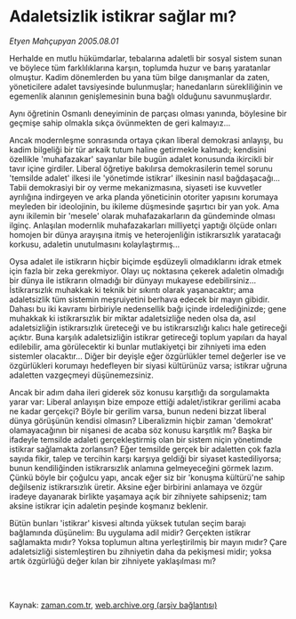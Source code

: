 # Adaletsizlik istikrar sağlar mı?

*Etyen Mahçupyan 2005.08.01*

<td class="columnist-detail">
<p>Herhalde en mutlu hükümdarlar, tebalarına adaletli bir sosyal sistem sunan ve böylece tüm farklılıklarına karşın, toplumda huzur ve barış yaratanlar olmuştur. Kadim dönemlerden bu yana tüm bilge danışmanlar da zaten, yöneticilere adalet tavsiyesinde bulunmuşlar; hanedanların sürekliliğinin ve egemenlik alanının genişlemesinin buna bağlı olduğunu savunmuşlardır.</p>
<p>
<div id="haberMetinDiv">
<p>Aynı öğretinin Osmanlı deneyiminin de parçası olması yanında, böylesine bir geçmişe sahip olmakla sıkça övünmekten de geri kalmayız...
<p> Ancak modernleşme sonrasında ortaya çıkan liberal demokrasi anlayışı, bu kadim bilgeliği bir tür arkaik tutum haline getirmekle kalmadı; kendisini özellikle 'muhafazakar' sayanlar bile bugün adalet konusunda ikircikli bir tavır içine girdiler. Liberal öğretiye bakılırsa demokrasilerin temel sorunu 'temsilde adalet' ilkesi ile 'yönetimde istikrar' ilkesinin nasıl bağdaşacağı... Tabii demokrasiyi bir oy verme mekanizmasına, siyaseti ise kuvvetler ayrılığına indirgeyen ve arka planda yöneticinin otoriter yapısını korumaya meyleden bir ideolojinin, bu ikileme düşmesinde şaşırtıcı bir yan yok. Ama aynı ikilemin bir 'mesele' olarak muhafazakarların da gündeminde olması ilginç. Anlaşılan modernlik muhafazakarları milliyetçi yaptığı ölçüde onları homojen bir dünya arayışına itmiş ve heterojenliğin istikrarsızlık yaratacağı korkusu, adaletin unutulmasını kolaylaştırmış...
<p> Oysa adalet ile istikrarın hiçbir biçimde eşdüzeyli olmadıklarını idrak etmek için fazla bir zeka gerekmiyor. Olayı uç noktasına çekerek adaletin olmadığı bir dünya ile istikrarın olmadığı bir dünyayı mukayese edebilirsiniz... İstikrarsızlık muhakkak ki teknik bir sıkıntı olarak yaşanacaktır; ama adaletsizlik tüm sistemin meşruiyetini berhava edecek bir mayın gibidir. Dahası bu iki kavramı birbiriyle nedensellik bağı içinde irdelediğinizde; gene muhakkak ki istikrarsızlık bir miktar adaletsizliğe neden olsa da, asıl adaletsizliğin istikrarsızlık üreteceği ve bu istikrarsızlığı kalıcı hale getireceği açıktır. Buna karşılık adaletsizliğin istikrar getireceği toplum yapıları da hayal edilebilir, ama görülecektir ki bunlar mutlakiyetçi bir zihniyeti ima eden sistemler olacaktır... Diğer bir deyişle eğer özgürlükler temel değerler ise ve özgürlükleri korumayı hedefleyen bir siyasi kültürünüz varsa; istikrar uğruna adaletten vazgeçmeyi düşünemezsiniz.
<p> Ancak bir adım daha ileri giderek söz konusu karşıtlığı da sorgulamakta yarar var: Liberal anlayışın bize empoze ettiği adalet/istikrar gerilimi acaba ne kadar gerçekçi? Böyle bir gerilim varsa, bunun nedeni bizzat liberal dünya görüşünün kendisi olmasın? Liberalizmin hiçbir zaman 'demokrat' olamayacağının bir nişanesi de acaba söz konusu karşıtlık mı? Başka bir ifadeyle temsilde adaleti gerçekleştirmiş olan bir sistem niçin yönetimde istikrar sağlamakta zorlansın? Eğer temsilde gerçek bir adaletten çok fazla sayıda fikir, talep ve tercihin karşı karşıya geldiği bir siyaset kastediliyorsa; bunun kendiliğinden istikrarsızlık anlamına gelmeyeceğini görmek lazım. Çünkü böyle bir çoğulcu yapı, ancak eğer siz bir 'konuşma kültürü'ne sahip değilseniz istikrarsızlık üretir. Aksine eğer birbirini anlamaya ve özgür iradeye dayanarak birlikte yaşamaya açık bir zihniyete sahipseniz; tam aksine istikrar için adaletin peşinde koşmanız beklenir.
<p> Bütün bunları 'istikrar' kisvesi altında yüksek tutulan seçim barajı bağlamında düşünelim: Bu uygulama adil midir? Gerçekten istikrar sağlamakta mıdır? Yoksa toplumun altına yerleştirilmiş bir mayın mıdır? Çare adaletsizliği sistemleştiren bu zihniyetin daha da pekişmesi midir; yoksa artık özgürlüğü değer kılan bir zihniyete yaklaşılması mı?</p></p></p></p></p></div>
</p>


<p><br>
		 </br></p></td>

Kaynak: [zaman.com.tr](http://zaman.com.tr/yazar.do?yazino=197764), [web.archive.org (arşiv bağlantısı)](http://web.archive.org/web/20120126032527/http://www.zaman.com.tr/yazar.do?yazino=197764)
